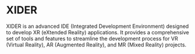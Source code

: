 # XIDER

XIDER is an advanced IDE (Integrated Development Environment) designed to develop XR (eXtended Reality) applications. It provides a comprehensive set of tools and features to streamline the development process for VR (Virtual Reality), AR (Augmented Reality), and MR (Mixed Reality) projects.
